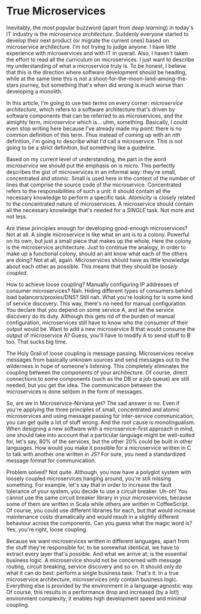 # True Microservices

Inevitably, the most popular buzzword (apart from *deep learning*) in today's IT industry is the *microservice architecture*. Suddenly everyone started to develop their next product (or migrate the current ones) based on microservice architecture. I'm not trying to judge anyone. I have little experience with microservices and with IT in overall. Also, I haven't taken the effort to read all the curriculum on microservices. I just want to describe my understanding of what a microservice truly is. To be honest, I believe that this is the direction where software development should be heading, while at the same time this is not a shoot-for-the-moon-land-among-the-stars journey, but something that's when did wrong is much worse than developing a monolith. 

In this article, I'm going to use two terms on every corner: *microservice architecture*, which refers to a software architecture that's driven by software components that can be referred to as microservices, and the almighty term, *microservice* which is... uhm, something. Basically, I could even stop writing here because I've already made my point: there is no common definition of this term. Thus instead of coming up with an *nth* definition, I'm going to describe what I'd call a microservice. This is not going to be a strict definition, but something like a guideline.

Based on my current level of understanding, the part in the word *microservice* we should put the emphasis on is *micro*. This perfectly describes the gist of microservices in an informal way: they're small, concentrated and *atomic*. Small is used here in the context of the number of lines that comprise the source code of the microservice. Concentrated refers to the responsibilities of such a unit: it should contain all the necessary knowledge to perform a specific task. *Atomicity* is closely related to the concentrated nature of microservices. A microservice should contain all the necessary knowledge that's needed for a *SINGLE* task. Not more and not less.

Are these principles enough for developing good-enough microservices? Not at all. A single microservice is like what an ant is to a colony. Powerful on its own, but just a small piece that makes up the whole. Here the colony is the microservice architecture. Just to continue the analogy, in order to make up a functional colony, should an ant know what each of the others are doing? Not at all, again. Microservices should have as little knowledge about each other as possible. This means that they should be *loosely coupled*. 

How to achieve loose coupling? Manually configuring IP addresses of consumer microservices? Nah. Hiding different types of consumers behind load balancers/proxies/DNS? Still nah. What you're looking for is some kind of service discovery. This way, there's no need for manual configuration. You declare that you depend on some service A, and let the service discovery do its duty. Although this gets rid of the burden of manual configuration, microservices still have to know who the consumer of their output would be. Want to add a new microservice B that would consume the output of microservice A? Guess, you'll have to modify A to send stuff to B too. That sucks big time.

The Holy Grail of loose coupling is message passing. Microservices receive messages from basically unknown sources and send messages out to the wilderness in hope of someone's listening. This completely eliminates the coupling between the components of your architecture. Of course, direct connections to some components (such as the DB or a job queue) are still needed, but you get the idea. The communication between the microservices is done seldom in the form of messages.

So, are we in Microservice-Nirvana yet? The sad answer is no. Even if you're applying the three principles of small, concentrated and atomic microservices and using message passing for inter-service communication, you can get quite a lot of stuff wrong. And the root cause is monolingualism. When designing a new software with a microservice-first approach in mind, one should take into account that a particular language might be well-suited for, let's say, 80% of the services, but the other 20% could be built in other languages. How would you make it possible for a microservice written in C to talk with another one written in JS? For sure, you need a standardized message format for communication.

Problem solved? Not quite. Although, you now have a polyglot system with loosely coupled microservices hanging around, you're still missing something. For example, let's say that in order to increase the fault tolerance of your system, you decide to use a circuit breaker. Uh-oh! You cannot use the same circuit breaker library in your microservices, because some of them are written in Scala while others are written in CoffeeScript. Of course, you could use different libraries for each, but that would increase maintenance costs dramatically and would result in a slightly different behaviour across the components. Can you guess what the magic word is? Yes, you're right, loose coupling.

Because we want microservices written in different languages, apart from the stuff they're responsible for, to be somewhat identical, we have to extract every layer that's possible. And what we arrive at, is the essential business logic. A microservice should not be concerned with message routing, circuit breaking, service discovery and so on. It should only do what it can do best: perform a single business task. That's it. In a true microservice architecture, microservices only contain business logic. Everything else is provided by the environment in a language-agnostic way. Of course, this results in a performance drop and increased (by a lot!) environment complexity, it enables high development speed and minimal coupling.
